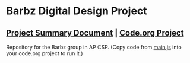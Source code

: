 # Barbz Digital Design Project

## [Project Summary Document](https://docs.google.com/document/d/1KOwAttRs5PJVpDurJPEm6zX7ZYKc6QFgth2k-IKpGfM/edit?usp=sharing) | [Code.org Project](https://studio.code.org/projects/applab/VWt-gBIQkKLiNr4UkI_L-LxIVwCaMgnzT3bjnEqNiDA)

Repository for the Barbz group in AP CSP. (Copy code from [main.js](main.js) into your code.org project to run it.)
